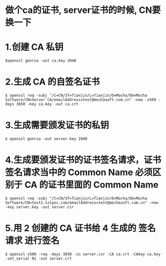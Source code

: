 # 做个ca的证书, server证书的时候, CN要换一下

# 1.创建 CA 私钥
```$openssl genrsa -out ca.key 2048```

# 2.生成 CA 的自签名证书
```$ openssl req -subj "/C=CN/ST=Tianjin/L=Tianjin/O=Mocha/OU=Mocha Software/CN=Server CA/emailAddress=test@mochasoft.com.cn" -new -x509 -days 3650 -key ca.key -out ca.crt```

# 3.生成需要颁发证书的私钥
```$ openssl genrsa -out server.key 2048```

# 4.生成要颁发证书的证书签名请求，证书签名请求当中的 Common Name 必须区别于 CA 的证书里面的 Common Name
```$ openssl req -subj "/C=CN/ST=Tianjin/L=Tianjin/O=Mocha/OU=Mocha Software/CN=test2.sslpoc.com/emailAddress=test@mochasoft.com.cn" -new -key server.key -out server.csr```

# 5.用 2 创建的 CA 证书给 4 生成的 签名请求 进行签名
```$ openssl x509 -req -days 3650 -in server.csr -CA ca.crt -CAkey ca.key -set_serial 01 -out server.crt```
